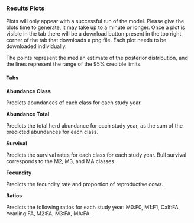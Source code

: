 <!---
Copyright 2023 Province of Alberta

Licensed under the Apache License, Version 2.0 (the "License");
you may not use this file except in compliance with the License.
You may obtain a copy of the License at

http://www.apache.org/licenses/LICENSE-2.0

Unless required by applicable law or agreed to in writing, software
distributed under the License is distributed on an "AS IS" BASIS,
WITHOUT WARRANTIES OR CONDITIONS OF ANY KIND, either express or implied.
See the License for the specific language governing permissions and
limitations under the License.
-->

### Results Plots

Plots will only appear with a successful run of the model. 
Please give the plots time to generate, it may take up to a minute or longer. 
Once a plot is visible in the tab there will be a download button present in the top right corner of the tab that downloads a png file. 
Each plot needs to be downloaded individually. 

The points represent the median estimate of the posterior distribution, and the lines represent the range of the 95% credible limits.

#### Tabs

**Abundance Class**

Predicts abundances of each class for each study year.

**Abundance Total**

Predicts the total herd abundance for each study year, as the sum of the predicted abundances for each class.

**Survival**

Predicts the survival rates for each class for each study year. Bull survival corresponds to the M2, M3, and MA classes.

**Fecundity**

Predicts the fecundity rate and proportion of reproductive cows.

**Ratios**

Predicts the following ratios for each study year: M0:F0, M1:F1, Calf:FA, Yearling:FA, M2:FA, M3:FA, MA:FA.
